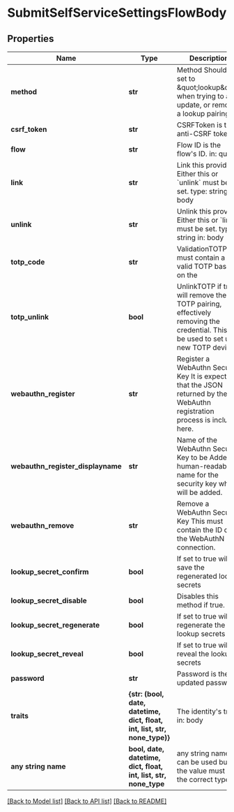 # SubmitSelfServiceSettingsFlowBody


## Properties
Name | Type | Description | Notes
------------ | ------------- | ------------- | -------------
**method** | **str** | Method  Should be set to \&quot;lookup\&quot; when trying to add, update, or remove a lookup pairing. | 
**csrf_token** | **str** | CSRFToken is the anti-CSRF token | [optional] 
**flow** | **str** | Flow ID is the flow&#39;s ID.  in: query | [optional] 
**link** | **str** | Link this provider  Either this or &#x60;unlink&#x60; must be set.  type: string in: body | [optional] 
**unlink** | **str** | Unlink this provider  Either this or &#x60;link&#x60; must be set.  type: string in: body | [optional] 
**totp_code** | **str** | ValidationTOTP must contain a valid TOTP based on the | [optional] 
**totp_unlink** | **bool** | UnlinkTOTP if true will remove the TOTP pairing, effectively removing the credential. This can be used to set up a new TOTP device. | [optional] 
**webauthn_register** | **str** | Register a WebAuthn Security Key  It is expected that the JSON returned by the WebAuthn registration process is included here. | [optional] 
**webauthn_register_displayname** | **str** | Name of the WebAuthn Security Key to be Added  A human-readable name for the security key which will be added. | [optional] 
**webauthn_remove** | **str** | Remove a WebAuthn Security Key  This must contain the ID of the WebAuthN connection. | [optional] 
**lookup_secret_confirm** | **bool** | If set to true will save the regenerated lookup secrets | [optional] 
**lookup_secret_disable** | **bool** | Disables this method if true. | [optional] 
**lookup_secret_regenerate** | **bool** | If set to true will regenerate the lookup secrets | [optional] 
**lookup_secret_reveal** | **bool** | If set to true will reveal the lookup secrets | [optional] 
**password** | **str** | Password is the updated password | [optional] 
**traits** | **{str: (bool, date, datetime, dict, float, int, list, str, none_type)}** | The identity&#39;s traits  in: body | [optional] 
**any string name** | **bool, date, datetime, dict, float, int, list, str, none_type** | any string name can be used but the value must be the correct type | [optional]

[[Back to Model list]](../README.md#documentation-for-models) [[Back to API list]](../README.md#documentation-for-api-endpoints) [[Back to README]](../README.md)


